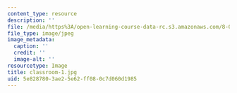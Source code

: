 ```yaml
---
content_type: resource
description: ''
file: /media/https%3A/open-learning-course-data-rc.s3.amazonaws.com/8-03sc-physics-iii-vibrations-and-waves-fall-2016/5e8287803ae25e62ff080c7d060d1985_classroom-1.jpg
file_type: image/jpeg
image_metadata:
  caption: ''
  credit: ''
  image-alt: ''
resourcetype: Image
title: classroom-1.jpg
uid: 5e828780-3ae2-5e62-ff08-0c7d060d1985
---
```

